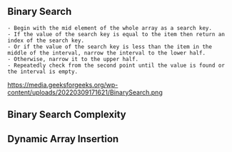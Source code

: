 
## Binary Search
    - Begin with the mid element of the whole array as a search key.
    - If the value of the search key is equal to the item then return an index of the search key.
    - Or if the value of the search key is less than the item in the middle of the interval, narrow the interval to the lower half.
    - Otherwise, narrow it to the upper half.
    - Repeatedly check from the second point until the value is found or the interval is empty.
https://media.geeksforgeeks.org/wp-content/uploads/20220309171621/BinarySearch.png


##  Binary Search Complexity


## Dynamic Array Insertion 
